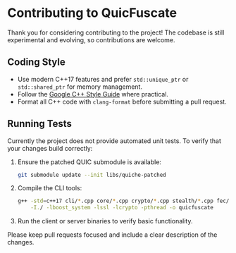 # Contributing to QuicFuscate

Thank you for considering contributing to the project! The codebase is still experimental and evolving, so contributions are welcome.

## Coding Style
- Use modern C++17 features and prefer `std::unique_ptr` or `std::shared_ptr` for memory management.
- Follow the [Google C++ Style Guide](https://google.github.io/styleguide/cppguide.html) where practical.
- Format all C++ code with `clang-format` before submitting a pull request.

## Running Tests
Currently the project does not provide automated unit tests. To verify that your changes build correctly:

1. Ensure the patched QUIC submodule is available:
   ```bash
   git submodule update --init libs/quiche-patched
   ```
2. Compile the CLI tools:
   ```bash
   g++ -std=c++17 cli/*.cpp core/*.cpp crypto/*.cpp stealth/*.cpp fec/*.cpp optimize/*.cpp \
       -I./ -lboost_system -lssl -lcrypto -pthread -o quicfuscate
   ```
3. Run the client or server binaries to verify basic functionality.

Please keep pull requests focused and include a clear description of the changes.

